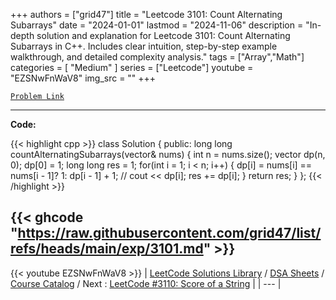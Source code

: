 
+++
authors = ["grid47"]
title = "Leetcode 3101: Count Alternating Subarrays"
date = "2024-01-01"
lastmod = "2024-11-06"
description = "In-depth solution and explanation for Leetcode 3101: Count Alternating Subarrays in C++. Includes clear intuition, step-by-step example walkthrough, and detailed complexity analysis."
tags = ["Array","Math"]
categories = [
    "Medium"
]
series = ["Leetcode"]
youtube = "EZSNwFnWaV8"
img_src = ""
+++



[`Problem Link`](https://leetcode.com/problems/count-alternating-subarrays/description/)

---
**Code:**

{{< highlight cpp >}}
class Solution {
public:
    long long countAlternatingSubarrays(vector<int>& nums) {
        int n = nums.size();
        vector<long long> dp(n, 0);
        dp[0] = 1;
        long long res = 1;
        for(int i = 1; i < n; i++) {
            dp[i] = nums[i] == nums[i - 1]? 1: dp[i - 1] + 1;
            // cout << dp[i];
            res += dp[i];
        }
        return res;
    }
};
{{< /highlight >}}

{{< ghcode "https://raw.githubusercontent.com/grid47/list/refs/heads/main/exp/3101.md" >}}
---
{{< youtube EZSNwFnWaV8 >}}
| [LeetCode Solutions Library](https://grid47.xyz/leetcode/) / [DSA Sheets](https://grid47.xyz/sheets/) / [Course Catalog](https://grid47.xyz/courses/) / Next : [LeetCode #3110: Score of a String](https://grid47.xyz/leetcode/solution-3110-score-of-a-string/) |
| --- |
